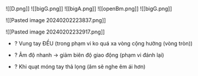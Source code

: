 ![[D.png]]
![[bigG.png]]
![[bigA.png]]
![[openBm.png]]
![[bigG.png]]


![[Pasted image 20240202223837.png]]

 ![[Pasted image 20240202232917.png]]

+ ?  Vung tay ĐỀU (trong phạm vi ko quá xa vòng cộng hưởng (vòng tròn))
+ ? Âm độ nhanh -> giảm biên độ giao động (phạm vi đánh lại)

+ ? Khi quạt móng tay thả lọng (âm sẽ nghe êm ái hơn) 
